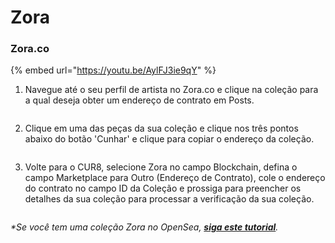 # Zora

### Zora.co



{% embed url="https://youtu.be/AylFJ3ie9qY" %}

1. Navegue até o seu perfil de artista no Zora.co e clique na coleção para a qual deseja obter um endereço de contrato em Posts.

<figure><img src="../../.gitbook/assets/Screenshot 2024-10-17 at 14.12.49.png" alt=""><figcaption></figcaption></figure>

2. Clique em uma das peças da sua coleção e clique nos três pontos abaixo do botão 'Cunhar' e clique para copiar o endereço da coleção.

<figure><img src="../../.gitbook/assets/Screenshot 2024-10-17 at 14.15.41.png" alt=""><figcaption></figcaption></figure>

3. Volte para o CUR8, selecione Zora no campo Blockchain, defina o campo Marketplace para Outro (Endereço de Contrato), cole o endereço do contrato no campo ID da Coleção e prossiga para preencher os detalhes da sua coleção para processar a verificação da sua coleção.

<figure><img src="../../.gitbook/assets/Screenshot 2025-01-31 at 10.36.03.png" alt=""><figcaption></figcaption></figure>

_\*Se você tem uma coleção Zora no OpenSea,_ [_**siga este tutorial**_](ethereum-base-polygon-arbitrum-one-optimism.md#opensea)_._